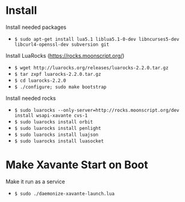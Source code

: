 Install
=======
Install needed packages
* `$ sudo apt-get install lua5.1 liblua5.1-0-dev libncurses5-dev libcurl4-openssl-dev subversion git`

Install LuaRocks (https://rocks.moonscript.org/)
* `$ wget http://luarocks.org/releases/luarocks-2.2.0.tar.gz`
* `$ tar zxpf luarocks-2.2.0.tar.gz`
* `$ cd luarocks-2.2.0`
* `$ ./configure; sudo make bootstrap`

Install needed rocks
* `$ sudo luarocks --only-server=http://rocks.moonscript.org/dev install wsapi-xavante cvs-1`
* `$ sudo luarocks install orbit`
* `$ sudo luarocks install penlight`
* `$ sudo luarocks install luajson`
* `$ sudo luarocks install luasocket`

Make Xavante Start on Boot
==========================
Make it run as a service
* `$ sudo ./daemonize-xavante-launch.lua`
